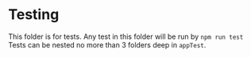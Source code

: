 # Testing

This folder is for tests. Any test in this folder will be run by `npm run test`
Tests can be nested no more than 3 folders deep in `appTest`.
